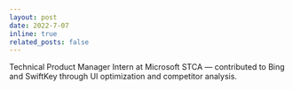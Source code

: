 ```yaml
---
layout: post
date: 2022-7-07 
inline: true
related_posts: false
---
```


Technical Product Manager Intern at Microsoft STCA — contributed to Bing and SwiftKey through UI optimization and competitor analysis.